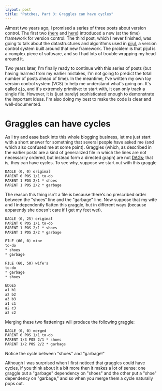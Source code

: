 ```yaml
---
layout: post
title: "Patches, Part 3: Graggles can have cycles"
---
```


Almost two years ago, I promised a series of three posts about version control.
The first two
([here](@/posts/2017-05-08-merging/index.md)
and [here](@/posts/2017-05-13-pijul/index.md))
introduced a new (at the time)
framework for version control. The third post, which I never finished, was
going to talk about the datastructures and algorithms used in
[pijul](https://pijul.com), a version control system built around that new
framework. The problem is that pijul is a complex piece of software, and so I
had lots of trouble wrapping my head around it.

Two years later, I'm finally ready to continue with this series of posts (but
having learned from my earlier mistakes, I'm not going to predict the total
number of posts ahead of time). In the meantime, I've written my own toy
version control system (VCS) to help me understand what's going on. It's called
[`ojo`](https://github.com/jneem/ojo), and it's extremely primitive: to start
with, it can only track a single file. However, it is (just barely)
sophisticated enough to demonstrate the important ideas. I'm also doing my best
to make the code is clear and well-documented.

# Graggles can have cycles

As I try and ease back into this whole blogging business, let me just start
with a short answer for something that several people have asked me (and which
also confused me at some point). Graggles (which, as described in the earlier
posts are a kind of generalized file in which the lines are not necessarily
ordered, but instead form a directed graph) are not
[DAGs](https://en.wikipedia.org/wiki/Directed_acyclic_graph); that is, they can
have cycles. To see why, suppose we start out with this graggle

```tikz
DAGLE (0, 0) original
PARENT 0 POS 1/1 to-do
PARENT 1 POS 2/1 * shoes
PARENT 1 POS 2/2 * garbage
```

The reason this thing isn't a file is because there's no prescribed order
between the "shoes" line and the "garbage" line. Now suppose that my wife and I
independently flatten this graggle, but in different ways (because apparently
she doesn't care if I get my feet wet).

```tikz
DAGLE (0, 25) original
PARENT 0 POS 1/1 to-do
PARENT 1 POS 2/1 * shoes
PARENT 1 POS 2/2 * garbage

FILE (60, 0) mine
to-do
* shoes
* garbage

FILE (60, 50) wife's
to-do
* garbage
* shoes

EDGES
a1 b1
a2 b2
a3 b3
a1 c1
a2 c3
a3 c2
```

Merging these two flattenings will produce the following graggle:

```tikz
DAGLE (0, 0) merged
PARENT 0 POS 1/1 to-do
PARENT 1/3 POS 2/1 * shoes
PARENT 1/2 POS 2/2 * garbage
```

Notice the cycle between "shoes" and "garbage!"

Although I was surprised when I first noticed that graggles could have cycles, if
you think about it a bit more then it makes a lot of sense: one graggle put a
"garbage" dependency on "shoes" and the other put a "shoe" dependency on "garbage,"
and so when you merge them a cycle naturally pops out.

